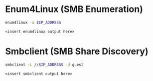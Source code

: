 # Enum4Linux (SMB Enumeration)
```bash
enum4linux -a $IP_ADDRESS
```
```
<insert enum4linux output here>
```
# Smbclient (SMB Share Discovery)
```bash
smbclient -L //$IP_ADDRESS -U guest
```
```
<insert smbclient output here>
```

